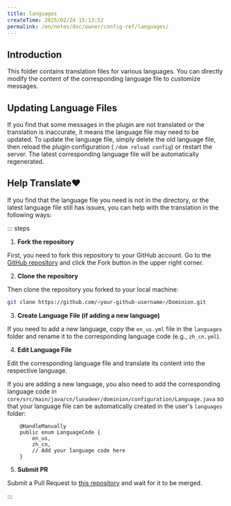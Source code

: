 ```yaml
---
title: languages
createTime: 2025/02/24 15:13:52
permalink: /en/notes/doc/owner/config-ref/languages/
---
```


## Introduction

This folder contains translation files for various languages.
You can directly modify the content of the corresponding language file to customize messages.

## Updating Language Files

If you find that some messages in the plugin are not translated or the translation is inaccurate, it means the language
file may need to be updated.
To update the language file, simply delete the old language file, then reload the plugin configuration (
`/dom reload config`) or restart the server.
The latest corresponding language file will be automatically regenerated.

## Help Translate❤

If you find that the language file you need is not in the directory, or the latest language file still has issues, you
can help with the translation in the following ways:

::: steps

1. **Fork the repository**

First, you need to fork this repository to your GitHub account. Go to
the [GitHub repository](https://github.com/LunaDeerMC/Dominion) and click the Fork button in the upper right corner.

2. **Clone the repository**

Then clone the repository you forked to your local machine:

```bash
git clone https://github.com/<your-github-username>/Dominion.git
```

3. **Create Language File (if adding a new language)**

If you need to add a new language, copy the `en_us.yml` file in the `languages` folder and rename it to the
corresponding language code (e.g., `zh_cn.yml`).

4. **Edit Language File**

Edit the corresponding language file and translate its content into the respective language.

If you are adding a new language, you also need to add the corresponding language code in
`core/src/main/java/cn/lunadeer/dominion/configuration/Language.java` so that your language file can be automatically
created in the user's `languages` folder:

```java{5}
    @HandleManually
    public enum LanguageCode {
        en_us,
        zh_cn,
        // Add your language code here
    }
```

5. **Submit PR**

Submit a Pull Request to [this repository](https://github.com/LunaDeerMC/Dominion) and wait for it to be merged.

:::